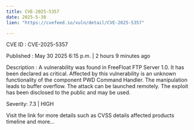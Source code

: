 ```yaml
---
title: CVE-2025-5357
date: 2025-5-30
lien: "https://cvefeed.io/vuln/detail/CVE-2025-5357"

---
```


CVE ID : CVE-2025-5357

Published :  May 30
2025
6:15 p.m. | 2 hours
9 minutes ago

Description : A vulnerability was found in FreeFloat FTP Server 1.0. It has been declared as critical. Affected by this vulnerability is an unknown functionality of the component PWD Command Handler. The manipulation leads to buffer overflow. The attack can be launched remotely. The exploit has been disclosed to the public and may be used.

Severity: 7.3 | HIGH

Visit the link for more details
such as CVSS details
affected products
timeline
and more...
